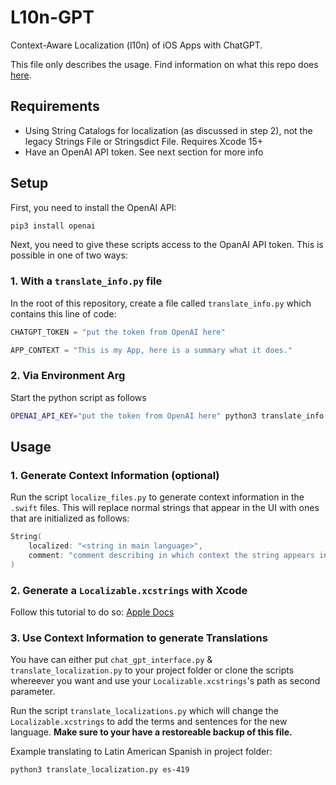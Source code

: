 
# L10n-GPT

Context-Aware Localization (l10n) of iOS Apps with ChatGPT.

This file only describes the usage. Find information on what this repo does [here](https://montebaur.tech/projects/context-aware_localization.html).


## Requirements

- Using String Catalogs for localization (as discussed in step 2), not the legacy Strings File or Stringsdict File. Requires Xcode 15+
- Have an OpenAI API token. See next section for more info


## Setup

First, you need to install the OpenAI API:

```bash
pip3 install openai
```


Next, you need to give these scripts access to the OpanAI API token. This is possible in one of two ways:

### 1. With a `translate_info.py` file

In the root of this repository, create a file called `translate_info.py` which contains this line of code:

```python
CHATGPT_TOKEN = "put the token from OpenAI here"

APP_CONTEXT = "This is my App, here is a summary what it does."
```

### 2. Via Environment Arg

Start the python script as follows

```bash
OPENAI_API_KEY="put the token from OpenAI here" python3 translate_info.py
```


## Usage


### 1. Generate Context Information (optional)

Run the script `localize_files.py` to generate context information in the `.swift` files. This will replace normal strings that appear in the UI with ones that are initialized as follows:

```swift
String(
    localized: "<string in main language>",
    comment: "comment describing in which context the string appears in the UI"
)
```


### 2. Generate a `Localizable.xcstrings` with Xcode

Follow this tutorial to do so: [Apple Docs](https://developer.apple.com/documentation/Xcode/localizing-and-varying-text-with-a-string-catalog#Add-a-string-catalog-to-your-project)


### 3. Use Context Information to generate Translations

You have can either put `chat_gpt_interface.py` & `translate_localization.py` to your project folder or clone the scripts whereever you want and use your `Localizable.xcstrings`'s path as second parameter.

Run the script `translate_localizations.py` which will change the `Localizable.xcstrings` to add the terms and sentences for the new language. 
**Make sure to your have a restoreable backup of this file.**

Example translating to Latin American Spanish in project folder:

```bash
python3 translate_localization.py es-419
```
